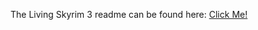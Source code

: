 The Living Skyrim 3 readme can be found here: [Click Me!](https://www.fgsmodlists.com/living-skyrim)
